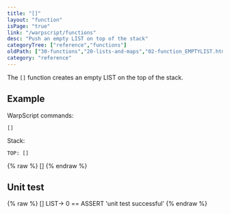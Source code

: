 ```yaml
---
title: "[]"
layout: "function"
isPage: "true"
link: "/warpscript/functions"
desc: "Push an empty LIST on top of the stack"
categoryTree: ["reference","functions"]
oldPath: ["30-functions","20-lists-and-maps","02-function_EMPTYLIST.html.md"]
category: "reference"
---
```

 

The `[]` function creates an empty LIST on the top of the stack.

## Example ##

WarpScript commands:

    []

Stack: 

    TOP: []

{% raw %}
<warp10-warpscript-widget backend="{{backend}}"  exec-endpoint="{{execEndpoint}}">[]
</warp10-warpscript-widget>
{% endraw %}    


## Unit test ##

{% raw %}
<warp10-warpscript-widget backend="{{backend}}"  exec-endpoint="{{execEndpoint}}">[]
LIST-> 
0 == ASSERT
'unit test successful'
</warp10-warpscript-widget>
{% endraw %}        
